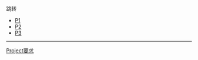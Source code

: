 跳转
+ [P1](./P1/README.md)
+ [P2](./P2/README.md)
+ [P3](./P3/README.md)

---

[Project要求](https://github.com/australiaitgroup/jr-full-stack-projects)